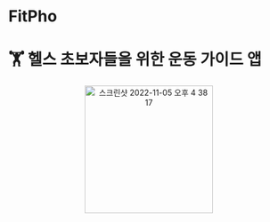 # FitPho
# 🏋 헬스 초보자들을 위한 운동 가이드 앱

<center><img width="230" alt="스크린샷 2022-11-05 오후 4 38 17" src="https://user-images.githubusercontent.com/45827567/200330973-e217291a-7e8c-4516-b056-0f5fd67addec.png"></center>


